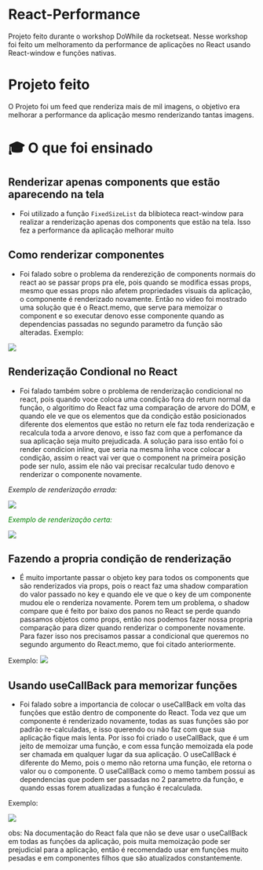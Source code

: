 # React-Performance
Projeto feito durante o workshop DoWhile da rocketseat. Nesse workshop foi feito um melhoramento da performance de aplicações no React usando React-window e funções nativas. 

# Projeto feito

O Projeto foi um feed que renderiza mais de mil imagens, o objetivo era melhorar a performance da aplicação mesmo renderizando tantas
imagens.

# :mortar_board: O que foi ensinado
  
  ## Renderizar apenas components que estão aparecendo na tela
  
  - Foi utilizado a função `FixedSizeList` da blibioteca react-window para realizar a renderização apenas dos components que estão na tela. 
  Isso fez a performance da aplicação melhorar muito
  
  ## Como renderizar componentes
  
  - Foi falado sobre o problema da renderezição de components normais do react ao se passar props pra ele, pois quando se modifica essas props, mesmo que essas
  props não afetem propriedades visuais da aplicação, o componente é renderizado novamente. Então no video foi mostrado uma solução que é
  o React.memo, que serve para memoizar o component e so executar denovo esse componente quando as dependencias passadas no segundo parametro da função
  são alteradas. Exemplo:
  
   <img src="./github/exemplo1.png" />
  
  ## Renderização Condional no React
  
  - Foi falado também sobre o problema de renderização condicional no react, pois quando voce coloca uma condição fora do return normal da função, o algoritimo do React faz uma comparação de arvore do DOM, e quando ele ve que os elementos que da condição estão posicionados diferente dos elementos que estão no return ele faz toda renderização e recalcula toda a arvore denovo, e isso faz com
  que a perfomance da sua aplicação seja muito prejudicada. A solução para isso então foi o render condicion inline, que seria na mesma linha voce colocar
  a condição, assim o react vai ver que o component na primeira posição pode ser nulo, assim ele não vai precisar recalcular tudo denovo e renderizar o componente
  novamente.
  
  <span color="red"> *Exemplo de renderização errada:* </span>
  
   <img src="./github/renderErrado.png" />
  
  
  <span style="color:green"> *Exemplo de renderização certa:* </span>
  
   <img src="./github/renderCerta.png" />

## Fazendo a propria condição de renderização

 - É muito importante passar o objeto key para todos os components que são renderizados via props, pois o react faz uma shadow comparation do valor passado no key
 e quando ele ve que o key de um componente mudou ele o renderiza novamente. Porem tem um problema, o shadow compare que é feito por baixo dos panos no React
 se perde quando passamos objetos como props, então nos podemos fazer nossa propria comparação para dizer quando renderizar o componente novamente. Para fazer isso
 nos precisamos passar a condicional que queremos no segundo argumento do React.memo, que foi citado anteriormente. 
 
 
 Exemplo: <img src="./github/Exemplorender.png" />
 
 ## Usando useCallBack para memorizar funções
 
 - Foi falado sobre a importancia de colocar o useCallBack em volta das funções que estão dentro de componente do React. Toda vez que um componente é renderizado
 novamente, todas as suas funções são por padrão re-calculadas, e isso querendo ou não faz com que sua aplicação fique mais lenta. Por isso foi criado o useCallBack, que é um jeito de memoizar uma função, e com essa função memoizada ela pode ser chamada em qualquer lugar da sua aplicação. O useCallBack é diferente
 do Memo, pois o memo não retorna uma função, ele retorna o valor ou o componente. O useCallBack como o memo tambem possui as dependencias que podem ser passadas
 no 2 parametro da função, e quando essas forem atualizadas a função é recalculada.
 
 Exemplo: 
 
 <img src="./github/ExempleCallBack.png" />
 
 obs: Na documentação do React fala que não se deve usar o useCallBack em todas as funções da aplicação, pois muita memoização pode ser prejudicial para a aplicação, então é recomendado usar em funções muito pesadas e em componentes filhos que são atualizados constantemente.  
